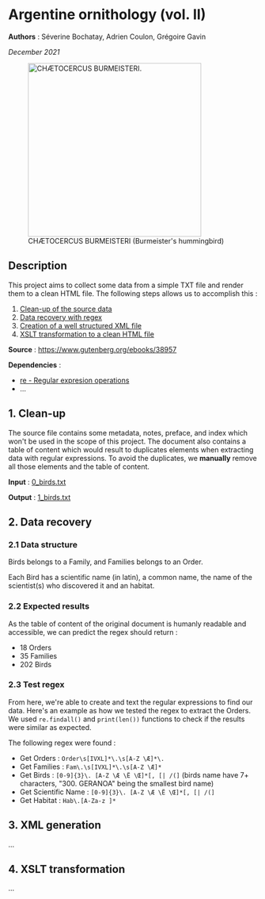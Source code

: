 Argentine ornithology (vol. II)
===============================

**Authors** : Séverine Bochatay, Adrien Coulon, Grégoire Gavin

_December 2021_

<figure>
    <img src="https://www.gutenberg.org/cache/epub/38957/images/plt11_lg.jpg" alt="CHÆTOCERCUS BURMEISTERI." width="350" />
    <figcaption>CHÆTOCERCUS BURMEISTERI (Burmeister's hummingbird)</figcaption>
</figure>


## Description
This project aims to collect some data from a simple TXT file and render them to a clean HTML file.
The following steps allows us to accomplish this :
1. [Clean-up of the source data](#1-clean-up)
2. [Data recovery with regex](#2-data-recovery)
3. [Creation of a well structured XML file](#3-xml-generation)
4. [XSLT transformation to a clean HTML file](#4-xslt-transformation)

**Source** : https://www.gutenberg.org/ebooks/38957

**Dependencies** :
- [re - Regular expresion operations](https://docs.python.org/3/library/re.html)
- ...

## 1. Clean-up
The source file contains some metadata, notes, preface, and index which won't be used in the scope of this project. The document also contains a table of content which would result to duplicates elements when extracting data with regular expressions. To avoid the duplicates, we **manually** remove all those elements and the table of content.

**Input** : [0_birds.txt](files/0_birds.txt)

**Output** : [1_birds.txt](files/1_birds.txt)

## 2. Data recovery

### 2.1 Data structure

Birds belongs to a Family, and Families belongs to an Order.

Each Bird has a scientific name (in latin), a common name, the name of the scientist(s) who discovered it and an habitat.

### 2.2 Expected results

As the table of content of the original document is humanly readable and accessible, we can predict the regex should return :
- 18 Orders
- 35 Families
- 202 Birds

### 2.3 Test regex
From here, we're able to create and text the regular expressions to find our data. Here's an example as how we tested the regex to extract the Orders. We used ```re.findall()``` and ```print(len())``` functions to check if the results were similar as expected.

The following regex were found :
 - Get Orders : ```Order\s[IVXL]*\.\s[A-Z \Æ]*\.```
 - Get Families : ```Fam\.\s[IVXL]*\.\s[A-Z \Æ]*```
 - Get Birds : ```[0-9]{3}\. [A-Z \Æ \Ë \Œ]*[, [| /(]``` (birds name have 7+ characters, "300. GERANOA" being the smallest bird name)
 - Get Scientific Name : ```[0-9]{3}\. [A-Z \Æ \Ë \Œ]*[, [| /(]```
 - Get Habitat : ```Hab\.[A-Za-z ]*```

## 3. XML generation
...

## 4. XSLT transformation
...
